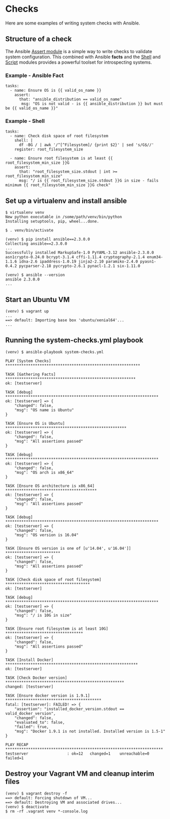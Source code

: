 # Checks
Here are some examples of writing system checks with Ansible.

## Structure of a check
The Ansible [Assert module](http://docs.ansible.com/ansible/assert_module.html) is a simple way to write checks to validate system configuration. This combined with Ansible **facts** and the [Shell](http://docs.ansible.com/ansible/shell_module.html) and [Script](http://docs.ansible.com/ansible/script_module.html) modules provides a powerful toolset for introspecting systems.

### Example - Ansible Fact
```
tasks:
  - name: Ensure OS is {{ valid_os_name }}
    assert:
      that: "ansible_distribution == valid_os_name"
       msg: "OS is not valid - is {{ ansible_distribution }} but must be {{ valid_os_name }}"
```

### Example - Shell
```
tasks:
  - name: Check disk space of root filesystem
    shell: |
      df -BG / | awk '/^[^Filesystem]/ {print $2}' | sed 's/G$//'
    register: root_filesystem_size

  - name: Ensure root filesystem is at least {{ root_filesystem_min_size }}G
    assert:
      that: "root_filesystem_size.stdout | int >= root_filesystem_min_size"
      msg: "/ is {{ root_filesystem_size.stdout }}G in size - fails minimum {{ root_filesystem_min_size }}G check"
```

## Set up a virtualenv and install ansible
```
$ virtualenv venv
New python executable in /some/path/venv/bin/python
Installing setuptools, pip, wheel...done.

$ . venv/bin/activate

(venv) $ pip install ansible==2.3.0.0
Collecting ansible==2.3.0.0
...
Successfully installed MarkupSafe-1.0 PyYAML-3.12 ansible-2.3.0.0 asn1crypto-0.24.0 bcrypt-3.1.4 cffi-1.11.4 cryptography-2.1.4 enum34-1.1.6 idna-2.6 ipaddress-1.0.19 jinja2-2.10 paramiko-2.4.0 pyasn1-0.4.2 pycparser-2.18 pycrypto-2.6.1 pynacl-1.2.1 six-1.11.0

(venv) $ ansible --version
ansible 2.3.0.0
...
```

## Start an Ubuntu VM
```
(venv) $ vagrant up
...
==> default: Importing base box 'ubuntu/xenial64'...
...
```

## Running the system-checks.yml playbook
```
(venv) $ ansible-playbook system-checks.yml

PLAY [System Checks] ***********************************************************

TASK [Gathering Facts] *********************************************************
ok: [testserver]

TASK [debug] *******************************************************************
ok: [testserver] => {
    "changed": false,
    "msg": "OS name is Ubuntu"
}

TASK [Ensure OS is Ubuntu] *****************************************************
ok: [testserver] => {
    "changed": false,
    "msg": "All assertions passed"
}

TASK [debug] *******************************************************************
ok: [testserver] => {
    "changed": false,
    "msg": "OS arch is x86_64"
}

TASK [Ensure OS architecture is x86_64] ****************************************
ok: [testserver] => {
    "changed": false,
    "msg": "All assertions passed"
}

TASK [debug] *******************************************************************
ok: [testserver] => {
    "changed": false,
    "msg": "OS version is 16.04"
}

TASK [Ensure OS version is one of [u'14.04', u'16.04']] ************************
ok: [testserver] => {
    "changed": false,
    "msg": "All assertions passed"
}

TASK [Check disk space of root filesystem] *************************************
ok: [testserver]

TASK [debug] *******************************************************************
ok: [testserver] => {
    "changed": false,
    "msg": "/ is 10G in size"
}

TASK [Ensure root filesystem is at least 10G] **********************************
ok: [testserver] => {
    "changed": false,
    "msg": "All assertions passed"
}

TASK [Install Docker] **********************************************************
ok: [testserver]

TASK [Check Docker version] ****************************************************
changed: [testserver]

TASK [Ensure docker version is 1.9.1] ******************************************
fatal: [testserver]: FAILED! => {
    "assertion": "installed_docker_version.stdout == valid_docker_version",
    "changed": false,
    "evaluated_to": false,
    "failed": true,
    "msg": "Docker 1.9.1 is not installed. Installed version is 1.5-1"
}

PLAY RECAP *********************************************************************
testserver                 : ok=12   changed=1    unreachable=0    failed=1
```

## Destroy your Vagrant VM and cleanup interim files
```
(venv) $ vagrant destroy -f
==> default: Forcing shutdown of VM...
==> default: Destroying VM and associated drives...
(venv) $ deactivate
$ rm -rf .vagrant venv *-console.log
```